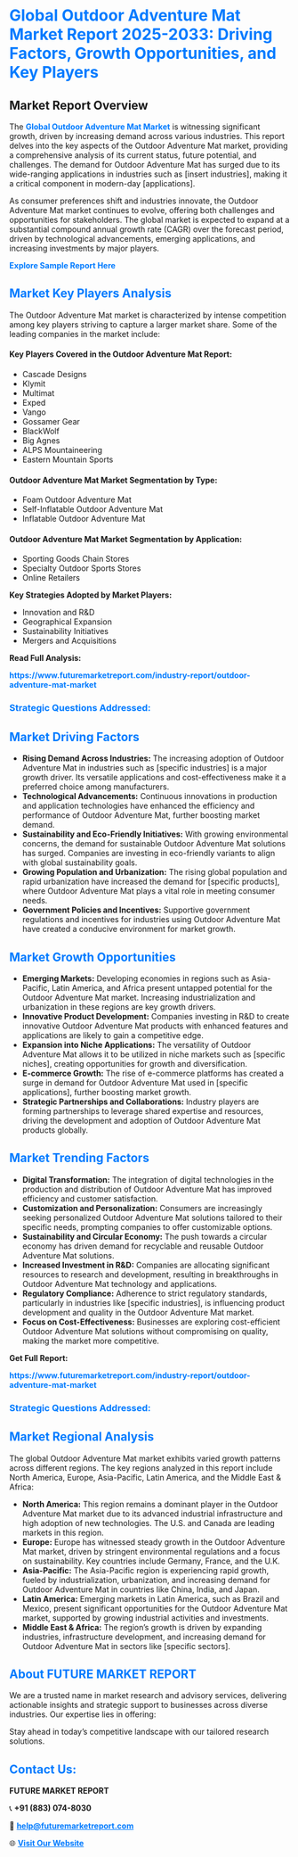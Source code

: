 <h1 style="color: #007BFF;">Global Outdoor Adventure Mat Market Report 2025-2033: Driving Factors, Growth Opportunities, and Key Players</h1>

<section id="overview">
<h2>Market Report Overview</h2>
<p>The <a href="https://www.futuremarketreport.com/industry-report/outdoor-adventure-mat-market" style="color: #007BFF; text-decoration: none;"><strong>Global Outdoor Adventure Mat Market</strong></a> is witnessing significant growth, driven by increasing demand across various industries. This report delves into the key aspects of the Outdoor Adventure Mat market, providing a comprehensive analysis of its current status, future potential, and challenges. The demand for Outdoor Adventure Mat has surged due to its wide-ranging applications in industries such as [insert industries], making it a critical component in modern-day [applications].</p>
<p>As consumer preferences shift and industries innovate, the Outdoor Adventure Mat market continues to evolve, offering both challenges and opportunities for stakeholders. The global market is expected to expand at a substantial compound annual growth rate (CAGR) over the forecast period, driven by technological advancements, emerging applications, and increasing investments by major players.</p>
</section>

<section id="overview">
<p><a href="https://www.futuremarketreport.com/request-sample/reportId=50818" style="color: #007BFF; text-decoration: none;"><strong>Explore Sample Report Here</strong></a></p>
</section>

<section id="key-players">
<h2 style="color: #007BFF;">Market Key Players Analysis</h2>
<p>The Outdoor Adventure Mat market is characterized by intense competition among key players striving to capture a larger market share. Some of the leading companies in the market include:</p>
<h4>Key Players Covered in the Outdoor Adventure Mat Report:</h4>
<ul><li>Cascade Designs</li><li>Klymit</li><li>Multimat</li><li>Exped</li><li>Vango</li><li>Gossamer Gear</li><li>BlackWolf</li><li>Big Agnes</li><li>ALPS Mountaineering</li><li>Eastern Mountain Sports</li></ul>
<h4>Outdoor Adventure Mat Market Segmentation by Type:</h4>
<ul><li>Foam Outdoor Adventure Mat</li><li>Self-Inflatable Outdoor Adventure Mat</li><li>Inflatable Outdoor Adventure Mat</li></ul>

<h4>Outdoor Adventure Mat Market Segmentation by Application:</h4>
<ul><li>Sporting Goods Chain Stores</li><li>Specialty Outdoor Sports Stores</li><li>Online Retailers</li></ul>
<p><strong>Key Strategies Adopted by Market Players:</strong></p>
<ul>
<li>Innovation and R&D</li>
<li>Geographical Expansion</li>
<li>Sustainability Initiatives</li>
<li>Mergers and Acquisitions</li>
</ul>
</section>

<section>
<p><strong>Read Full Analysis: </strong></p><a href="https://www.futuremarketreport.com/industry-report/outdoor-adventure-mat-market" style="color: #007BFF; text-decoration: none;"><strong>https://www.futuremarketreport.com/industry-report/outdoor-adventure-mat-market</strong></a>
<h3 style="color: #007BFF;">Strategic Questions Addressed:</h3>
</section>

<section id="driving-factors">
<h2 style="color: #007BFF;">Market Driving Factors</h2>
<ul>
<li><strong>Rising Demand Across Industries:</strong> The increasing adoption of Outdoor Adventure Mat in industries such as [specific industries] is a major growth driver. Its versatile applications and cost-effectiveness make it a preferred choice among manufacturers.</li>
<li><strong>Technological Advancements:</strong> Continuous innovations in production and application technologies have enhanced the efficiency and performance of Outdoor Adventure Mat, further boosting market demand.</li>
<li><strong>Sustainability and Eco-Friendly Initiatives:</strong> With growing environmental concerns, the demand for sustainable Outdoor Adventure Mat solutions has surged. Companies are investing in eco-friendly variants to align with global sustainability goals.</li>
<li><strong>Growing Population and Urbanization:</strong> The rising global population and rapid urbanization have increased the demand for [specific products], where Outdoor Adventure Mat plays a vital role in meeting consumer needs.</li>
<li><strong>Government Policies and Incentives:</strong> Supportive government regulations and incentives for industries using Outdoor Adventure Mat have created a conducive environment for market growth.</li>
</ul>
</section>

<section id="growth-opportunities">
<h2 style="color: #007BFF;">Market Growth Opportunities</h2>
<ul>
<li><strong>Emerging Markets:</strong> Developing economies in regions such as Asia-Pacific, Latin America, and Africa present untapped potential for the Outdoor Adventure Mat market. Increasing industrialization and urbanization in these regions are key growth drivers.</li>
<li><strong>Innovative Product Development:</strong> Companies investing in R&D to create innovative Outdoor Adventure Mat products with enhanced features and applications are likely to gain a competitive edge.</li>
<li><strong>Expansion into Niche Applications:</strong> The versatility of Outdoor Adventure Mat allows it to be utilized in niche markets such as [specific niches], creating opportunities for growth and diversification.</li>
<li><strong>E-commerce Growth:</strong> The rise of e-commerce platforms has created a surge in demand for Outdoor Adventure Mat used in [specific applications], further boosting market growth.</li>
<li><strong>Strategic Partnerships and Collaborations:</strong> Industry players are forming partnerships to leverage shared expertise and resources, driving the development and adoption of Outdoor Adventure Mat products globally.</li>
</ul>
</section>

<section id="trending-factors">
<h2 style="color: #007BFF;">Market Trending Factors</h2>
<ul>
<li><strong>Digital Transformation:</strong> The integration of digital technologies in the production and distribution of Outdoor Adventure Mat has improved efficiency and customer satisfaction.</li>
<li><strong>Customization and Personalization:</strong> Consumers are increasingly seeking personalized Outdoor Adventure Mat solutions tailored to their specific needs, prompting companies to offer customizable options.</li>
<li><strong>Sustainability and Circular Economy:</strong> The push towards a circular economy has driven demand for recyclable and reusable Outdoor Adventure Mat solutions.</li>
<li><strong>Increased Investment in R&D:</strong> Companies are allocating significant resources to research and development, resulting in breakthroughs in Outdoor Adventure Mat technology and applications.</li>
<li><strong>Regulatory Compliance:</strong> Adherence to strict regulatory standards, particularly in industries like [specific industries], is influencing product development and quality in the Outdoor Adventure Mat market.</li>
<li><strong>Focus on Cost-Effectiveness:</strong> Businesses are exploring cost-efficient Outdoor Adventure Mat solutions without compromising on quality, making the market more competitive.</li>
</ul>
</section>

<section>
<p><strong>Get Full Report: </strong></p><a href="https://www.futuremarketreport.com/industry-report/outdoor-adventure-mat-market" style="color: #007BFF; text-decoration: none;"><strong>https://www.futuremarketreport.com/industry-report/outdoor-adventure-mat-market</strong></a>
<h3 style="color: #007BFF;">Strategic Questions Addressed:</h3>
</section>


<section id="regional-analysis">
<h2 style="color: #007BFF;">Market Regional Analysis</h2>
<p>The global Outdoor Adventure Mat market exhibits varied growth patterns across different regions. The key regions analyzed in this report include North America, Europe, Asia-Pacific, Latin America, and the Middle East & Africa:</p>
<ul>
<li><strong>North America:</strong> This region remains a dominant player in the Outdoor Adventure Mat market due to its advanced industrial infrastructure and high adoption of new technologies. The U.S. and Canada are leading markets in this region.</li>
<li><strong>Europe:</strong> Europe has witnessed steady growth in the Outdoor Adventure Mat market, driven by stringent environmental regulations and a focus on sustainability. Key countries include Germany, France, and the U.K.</li>
<li><strong>Asia-Pacific:</strong> The Asia-Pacific region is experiencing rapid growth, fueled by industrialization, urbanization, and increasing demand for Outdoor Adventure Mat in countries like China, India, and Japan.</li>
<li><strong>Latin America:</strong> Emerging markets in Latin America, such as Brazil and Mexico, present significant opportunities for the Outdoor Adventure Mat market, supported by growing industrial activities and investments.</li>
<li><strong>Middle East & Africa:</strong> The region’s growth is driven by expanding industries, infrastructure development, and increasing demand for Outdoor Adventure Mat in sectors like [specific sectors].</li>
</ul>
</section>

<footer>
<h2 style="color: #007BFF;">About FUTURE MARKET REPORT</h2>
<p>We are a trusted name in market research and advisory services, delivering actionable insights and strategic support to businesses across diverse industries. Our expertise lies in offering:</p>

<p>Stay ahead in today’s competitive landscape with our tailored research solutions.</p>

<h2 style="color: #007BFF;">Contact Us:</h2>
<p><strong>FUTURE MARKET REPORT</strong></p>
<p>📞 <strong>+91 (883) 074-8030</strong></p>
<p>📧 <strong><a href="mailto:help@futuremarketreport.com" style="color: #007BFF;">help@futuremarketreport.com</a></strong></p>
<p>🌐 <strong><a href="https://www.futuremarketreport.com/" style="color: #007BFF;">Visit Our Website</a></strong></p>
</footer>